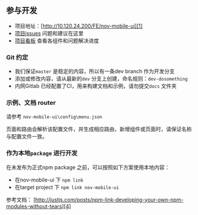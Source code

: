 ## 参与开发

- 项目地址：[http://10.120.24.200/FE/nov-mobile-ui][1]
- [项目issues][2] 问题和建议在这里
- [项目看板][3] 查看各组件和问题解决进度

### Git 约定

- 我们保证`master` 是稳定的内容，所以有一条dev branch 作为开发分支
- 添加或修改内容，请从最新的`dev` 分支上创建，命名规则：`dev-dosomething`
- 内网Gitlab 已经配置了CI，用来构建文档和示例，请勿提交`docs` 文件夹

### 示例、文档 router

请参考 `nov-mobile-ui\config\menu.json`

页面和路由会解析该配置文件，并生成相应路由，新增组件或页面时，请保证名称与配置文件一致。

### 作为本地`package` 进行开发
   
在未发布为正式npm package 之前，可以按照如下方案使用本地内容：

- 在nov-mobile-ui 下 `npm link`
- 在target project 下 `npm link nov-mobile-ui`

参考文档： [http://justjs.com/posts/npm-link-developing-your-own-npm-modules-without-tears][4]

[1]: http://10.120.24.200/FE/nov-mobile-ui
[2]: http://10.120.24.200/FE/nov-mobile-ui/issues
[3]: http://10.120.24.200/FE/nov-mobile-ui/boards
[4]: http://justjs.com/posts/npm-link-developing-your-own-npm-modules-without-tears
